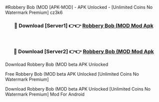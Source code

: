 #Robbery Bob (MOD [APK-MOD] - APK Unlocked - [Unlimited Coins No Watermark Premium] cz3k6



<div align="center">

<h3>🔴 Download [Server1] 👉👉 <a href="https://momento.my/?title=Robbery_Bob_(MOD">Robbery Bob (MOD Mod Apk</a></h3><br>

<h3>🔴 Download [Server2] 👉👉 <a href="https://momento.my/?title=Robbery_Bob_(MOD">Robbery Bob (MOD Mod Apk</a></h3>
</div>



Download Robbery Bob (MOD beta APK Unlocked

Free Robbery Bob (MOD beta APK Unlocked [Unlimited Coins No Watermark Premium]

Download Robbery Bob (MOD beta APK Unlocked [Unlimited Coins No Watermark Premium] Mod For Android

